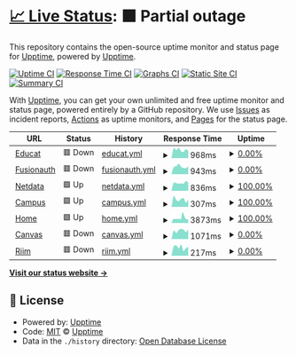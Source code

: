 # [📈 Live Status](https://upptime.eseade.edu.ar): <!--live status--> **🟧 Partial outage**

This repository contains the open-source uptime monitor and status page for [Upptime](https://upptime.js.org), powered by [Upptime](https://github.com/upptime/upptime).

[![Uptime CI](https://github.com/smeseade/upptime/workflows/Uptime%20CI/badge.svg)](https://github.com/smeseade/upptime/actions?query=workflow%3A%22Uptime+CI%22)
[![Response Time CI](https://github.com/smeseade/upptime/workflows/Response%20Time%20CI/badge.svg)](https://github.com/smeseade/upptime/actions?query=workflow%3A%22Response+Time+CI%22)
[![Graphs CI](https://github.com/smeseade/upptime/workflows/Graphs%20CI/badge.svg)](https://github.com/smeseade/upptime/actions?query=workflow%3A%22Graphs+CI%22)
[![Static Site CI](https://github.com/smeseade/upptime/workflows/Static%20Site%20CI/badge.svg)](https://github.com/smeseade/upptime/actions?query=workflow%3A%22Static+Site+CI%22)
[![Summary CI](https://github.com/smeseade/upptime/workflows/Summary%20CI/badge.svg)](https://github.com/smeseade/upptime/actions?query=workflow%3A%22Summary+CI%22)

With [Upptime](https://upptime.js.org), you can get your own unlimited and free uptime monitor and status page, powered entirely by a GitHub repository. We use [Issues](https://github.com/upptime/upptime/issues) as incident reports, [Actions](https://github.com/smeseade/upptime/actions) as uptime monitors, and [Pages](https://upptime.eseade.edu.ar) for the status page.

<!--start: status pages-->
<!-- This summary is generated by Upptime (https://github.com/upptime/upptime) -->
<!-- Do not edit this manually, your changes will be overwritten -->
<!-- prettier-ignore -->
| URL | Status | History | Response Time | Uptime |
| --- | ------ | ------- | ------------- | ------ |
| <img alt="" src="https://icons.duckduckgo.com/ip3/educat.eseade.edu.ar.ico" height="13"> [Educat](http://educat.eseade.edu.ar) | 🟥 Down | [educat.yml](https://github.com/smeseade/upptime/commits/HEAD/history/educat.yml) | <details><summary><img alt="Response time graph" src="./graphs/educat/response-time-week.png" height="20"> 968ms</summary><br><a href="https://upptime.eseade.edu.ar/history/educat"><img alt="Response time 7703" src="https://img.shields.io/endpoint?url=https%3A%2F%2Fraw.githubusercontent.com%2Fsmeseade%2Fupptime%2FHEAD%2Fapi%2Feducat%2Fresponse-time.json"></a><br><a href="https://upptime.eseade.edu.ar/history/educat"><img alt="24-hour response time 857" src="https://img.shields.io/endpoint?url=https%3A%2F%2Fraw.githubusercontent.com%2Fsmeseade%2Fupptime%2FHEAD%2Fapi%2Feducat%2Fresponse-time-day.json"></a><br><a href="https://upptime.eseade.edu.ar/history/educat"><img alt="7-day response time 968" src="https://img.shields.io/endpoint?url=https%3A%2F%2Fraw.githubusercontent.com%2Fsmeseade%2Fupptime%2FHEAD%2Fapi%2Feducat%2Fresponse-time-week.json"></a><br><a href="https://upptime.eseade.edu.ar/history/educat"><img alt="30-day response time 931" src="https://img.shields.io/endpoint?url=https%3A%2F%2Fraw.githubusercontent.com%2Fsmeseade%2Fupptime%2FHEAD%2Fapi%2Feducat%2Fresponse-time-month.json"></a><br><a href="https://upptime.eseade.edu.ar/history/educat"><img alt="1-year response time 10139" src="https://img.shields.io/endpoint?url=https%3A%2F%2Fraw.githubusercontent.com%2Fsmeseade%2Fupptime%2FHEAD%2Fapi%2Feducat%2Fresponse-time-year.json"></a></details> | <details><summary><a href="https://upptime.eseade.edu.ar/history/educat">0.00%</a></summary><a href="https://upptime.eseade.edu.ar/history/educat"><img alt="All-time uptime 54.99%" src="https://img.shields.io/endpoint?url=https%3A%2F%2Fraw.githubusercontent.com%2Fsmeseade%2Fupptime%2FHEAD%2Fapi%2Feducat%2Fuptime.json"></a><br><a href="https://upptime.eseade.edu.ar/history/educat"><img alt="24-hour uptime 0.00%" src="https://img.shields.io/endpoint?url=https%3A%2F%2Fraw.githubusercontent.com%2Fsmeseade%2Fupptime%2FHEAD%2Fapi%2Feducat%2Fuptime-day.json"></a><br><a href="https://upptime.eseade.edu.ar/history/educat"><img alt="7-day uptime 0.00%" src="https://img.shields.io/endpoint?url=https%3A%2F%2Fraw.githubusercontent.com%2Fsmeseade%2Fupptime%2FHEAD%2Fapi%2Feducat%2Fuptime-week.json"></a><br><a href="https://upptime.eseade.edu.ar/history/educat"><img alt="30-day uptime 1.38%" src="https://img.shields.io/endpoint?url=https%3A%2F%2Fraw.githubusercontent.com%2Fsmeseade%2Fupptime%2FHEAD%2Fapi%2Feducat%2Fuptime-month.json"></a><br><a href="https://upptime.eseade.edu.ar/history/educat"><img alt="1-year uptime 0.00%" src="https://img.shields.io/endpoint?url=https%3A%2F%2Fraw.githubusercontent.com%2Fsmeseade%2Fupptime%2FHEAD%2Fapi%2Feducat%2Fuptime-year.json"></a></details>
| <img alt="" src="https://icons.duckduckgo.com/ip3/fa.eseade.edu.ar.ico" height="13"> [Fusionauth](http://fa.eseade.edu.ar) | 🟥 Down | [fusionauth.yml](https://github.com/smeseade/upptime/commits/HEAD/history/fusionauth.yml) | <details><summary><img alt="Response time graph" src="./graphs/fusionauth/response-time-week.png" height="20"> 943ms</summary><br><a href="https://upptime.eseade.edu.ar/history/fusionauth"><img alt="Response time 7651" src="https://img.shields.io/endpoint?url=https%3A%2F%2Fraw.githubusercontent.com%2Fsmeseade%2Fupptime%2FHEAD%2Fapi%2Ffusionauth%2Fresponse-time.json"></a><br><a href="https://upptime.eseade.edu.ar/history/fusionauth"><img alt="24-hour response time 935" src="https://img.shields.io/endpoint?url=https%3A%2F%2Fraw.githubusercontent.com%2Fsmeseade%2Fupptime%2FHEAD%2Fapi%2Ffusionauth%2Fresponse-time-day.json"></a><br><a href="https://upptime.eseade.edu.ar/history/fusionauth"><img alt="7-day response time 943" src="https://img.shields.io/endpoint?url=https%3A%2F%2Fraw.githubusercontent.com%2Fsmeseade%2Fupptime%2FHEAD%2Fapi%2Ffusionauth%2Fresponse-time-week.json"></a><br><a href="https://upptime.eseade.edu.ar/history/fusionauth"><img alt="30-day response time 941" src="https://img.shields.io/endpoint?url=https%3A%2F%2Fraw.githubusercontent.com%2Fsmeseade%2Fupptime%2FHEAD%2Fapi%2Ffusionauth%2Fresponse-time-month.json"></a><br><a href="https://upptime.eseade.edu.ar/history/fusionauth"><img alt="1-year response time 10170" src="https://img.shields.io/endpoint?url=https%3A%2F%2Fraw.githubusercontent.com%2Fsmeseade%2Fupptime%2FHEAD%2Fapi%2Ffusionauth%2Fresponse-time-year.json"></a></details> | <details><summary><a href="https://upptime.eseade.edu.ar/history/fusionauth">0.00%</a></summary><a href="https://upptime.eseade.edu.ar/history/fusionauth"><img alt="All-time uptime 70.04%" src="https://img.shields.io/endpoint?url=https%3A%2F%2Fraw.githubusercontent.com%2Fsmeseade%2Fupptime%2FHEAD%2Fapi%2Ffusionauth%2Fuptime.json"></a><br><a href="https://upptime.eseade.edu.ar/history/fusionauth"><img alt="24-hour uptime 0.00%" src="https://img.shields.io/endpoint?url=https%3A%2F%2Fraw.githubusercontent.com%2Fsmeseade%2Fupptime%2FHEAD%2Fapi%2Ffusionauth%2Fuptime-day.json"></a><br><a href="https://upptime.eseade.edu.ar/history/fusionauth"><img alt="7-day uptime 0.00%" src="https://img.shields.io/endpoint?url=https%3A%2F%2Fraw.githubusercontent.com%2Fsmeseade%2Fupptime%2FHEAD%2Fapi%2Ffusionauth%2Fuptime-week.json"></a><br><a href="https://upptime.eseade.edu.ar/history/fusionauth"><img alt="30-day uptime 1.38%" src="https://img.shields.io/endpoint?url=https%3A%2F%2Fraw.githubusercontent.com%2Fsmeseade%2Fupptime%2FHEAD%2Fapi%2Ffusionauth%2Fuptime-month.json"></a><br><a href="https://upptime.eseade.edu.ar/history/fusionauth"><img alt="1-year uptime 26.55%" src="https://img.shields.io/endpoint?url=https%3A%2F%2Fraw.githubusercontent.com%2Fsmeseade%2Fupptime%2FHEAD%2Fapi%2Ffusionauth%2Fuptime-year.json"></a></details>
| <img alt="" src="https://icons.duckduckgo.com/ip3/netdata.eseade.edu.ar.ico" height="13"> [Netdata](https://netdata.eseade.edu.ar) | 🟩 Up | [netdata.yml](https://github.com/smeseade/upptime/commits/HEAD/history/netdata.yml) | <details><summary><img alt="Response time graph" src="./graphs/netdata/response-time-week.png" height="20"> 836ms</summary><br><a href="https://upptime.eseade.edu.ar/history/netdata"><img alt="Response time 7360" src="https://img.shields.io/endpoint?url=https%3A%2F%2Fraw.githubusercontent.com%2Fsmeseade%2Fupptime%2FHEAD%2Fapi%2Fnetdata%2Fresponse-time.json"></a><br><a href="https://upptime.eseade.edu.ar/history/netdata"><img alt="24-hour response time 823" src="https://img.shields.io/endpoint?url=https%3A%2F%2Fraw.githubusercontent.com%2Fsmeseade%2Fupptime%2FHEAD%2Fapi%2Fnetdata%2Fresponse-time-day.json"></a><br><a href="https://upptime.eseade.edu.ar/history/netdata"><img alt="7-day response time 836" src="https://img.shields.io/endpoint?url=https%3A%2F%2Fraw.githubusercontent.com%2Fsmeseade%2Fupptime%2FHEAD%2Fapi%2Fnetdata%2Fresponse-time-week.json"></a><br><a href="https://upptime.eseade.edu.ar/history/netdata"><img alt="30-day response time 908" src="https://img.shields.io/endpoint?url=https%3A%2F%2Fraw.githubusercontent.com%2Fsmeseade%2Fupptime%2FHEAD%2Fapi%2Fnetdata%2Fresponse-time-month.json"></a><br><a href="https://upptime.eseade.edu.ar/history/netdata"><img alt="1-year response time 9805" src="https://img.shields.io/endpoint?url=https%3A%2F%2Fraw.githubusercontent.com%2Fsmeseade%2Fupptime%2FHEAD%2Fapi%2Fnetdata%2Fresponse-time-year.json"></a></details> | <details><summary><a href="https://upptime.eseade.edu.ar/history/netdata">100.00%</a></summary><a href="https://upptime.eseade.edu.ar/history/netdata"><img alt="All-time uptime 75.67%" src="https://img.shields.io/endpoint?url=https%3A%2F%2Fraw.githubusercontent.com%2Fsmeseade%2Fupptime%2FHEAD%2Fapi%2Fnetdata%2Fuptime.json"></a><br><a href="https://upptime.eseade.edu.ar/history/netdata"><img alt="24-hour uptime 100.00%" src="https://img.shields.io/endpoint?url=https%3A%2F%2Fraw.githubusercontent.com%2Fsmeseade%2Fupptime%2FHEAD%2Fapi%2Fnetdata%2Fuptime-day.json"></a><br><a href="https://upptime.eseade.edu.ar/history/netdata"><img alt="7-day uptime 100.00%" src="https://img.shields.io/endpoint?url=https%3A%2F%2Fraw.githubusercontent.com%2Fsmeseade%2Fupptime%2FHEAD%2Fapi%2Fnetdata%2Fuptime-week.json"></a><br><a href="https://upptime.eseade.edu.ar/history/netdata"><img alt="30-day uptime 100.00%" src="https://img.shields.io/endpoint?url=https%3A%2F%2Fraw.githubusercontent.com%2Fsmeseade%2Fupptime%2FHEAD%2Fapi%2Fnetdata%2Fuptime-month.json"></a><br><a href="https://upptime.eseade.edu.ar/history/netdata"><img alt="1-year uptime 41.13%" src="https://img.shields.io/endpoint?url=https%3A%2F%2Fraw.githubusercontent.com%2Fsmeseade%2Fupptime%2FHEAD%2Fapi%2Fnetdata%2Fuptime-year.json"></a></details>
| <img alt="" src="https://icons.duckduckgo.com/ip3/app.eseade.edu.ar.ico" height="13"> [Campus](https://app.eseade.edu.ar) | 🟩 Up | [campus.yml](https://github.com/smeseade/upptime/commits/HEAD/history/campus.yml) | <details><summary><img alt="Response time graph" src="./graphs/campus/response-time-week.png" height="20"> 307ms</summary><br><a href="https://upptime.eseade.edu.ar/history/campus"><img alt="Response time 273" src="https://img.shields.io/endpoint?url=https%3A%2F%2Fraw.githubusercontent.com%2Fsmeseade%2Fupptime%2FHEAD%2Fapi%2Fcampus%2Fresponse-time.json"></a><br><a href="https://upptime.eseade.edu.ar/history/campus"><img alt="24-hour response time 329" src="https://img.shields.io/endpoint?url=https%3A%2F%2Fraw.githubusercontent.com%2Fsmeseade%2Fupptime%2FHEAD%2Fapi%2Fcampus%2Fresponse-time-day.json"></a><br><a href="https://upptime.eseade.edu.ar/history/campus"><img alt="7-day response time 307" src="https://img.shields.io/endpoint?url=https%3A%2F%2Fraw.githubusercontent.com%2Fsmeseade%2Fupptime%2FHEAD%2Fapi%2Fcampus%2Fresponse-time-week.json"></a><br><a href="https://upptime.eseade.edu.ar/history/campus"><img alt="30-day response time 252" src="https://img.shields.io/endpoint?url=https%3A%2F%2Fraw.githubusercontent.com%2Fsmeseade%2Fupptime%2FHEAD%2Fapi%2Fcampus%2Fresponse-time-month.json"></a><br><a href="https://upptime.eseade.edu.ar/history/campus"><img alt="1-year response time 281" src="https://img.shields.io/endpoint?url=https%3A%2F%2Fraw.githubusercontent.com%2Fsmeseade%2Fupptime%2FHEAD%2Fapi%2Fcampus%2Fresponse-time-year.json"></a></details> | <details><summary><a href="https://upptime.eseade.edu.ar/history/campus">100.00%</a></summary><a href="https://upptime.eseade.edu.ar/history/campus"><img alt="All-time uptime 99.99%" src="https://img.shields.io/endpoint?url=https%3A%2F%2Fraw.githubusercontent.com%2Fsmeseade%2Fupptime%2FHEAD%2Fapi%2Fcampus%2Fuptime.json"></a><br><a href="https://upptime.eseade.edu.ar/history/campus"><img alt="24-hour uptime 100.00%" src="https://img.shields.io/endpoint?url=https%3A%2F%2Fraw.githubusercontent.com%2Fsmeseade%2Fupptime%2FHEAD%2Fapi%2Fcampus%2Fuptime-day.json"></a><br><a href="https://upptime.eseade.edu.ar/history/campus"><img alt="7-day uptime 100.00%" src="https://img.shields.io/endpoint?url=https%3A%2F%2Fraw.githubusercontent.com%2Fsmeseade%2Fupptime%2FHEAD%2Fapi%2Fcampus%2Fuptime-week.json"></a><br><a href="https://upptime.eseade.edu.ar/history/campus"><img alt="30-day uptime 100.00%" src="https://img.shields.io/endpoint?url=https%3A%2F%2Fraw.githubusercontent.com%2Fsmeseade%2Fupptime%2FHEAD%2Fapi%2Fcampus%2Fuptime-month.json"></a><br><a href="https://upptime.eseade.edu.ar/history/campus"><img alt="1-year uptime 100.00%" src="https://img.shields.io/endpoint?url=https%3A%2F%2Fraw.githubusercontent.com%2Fsmeseade%2Fupptime%2FHEAD%2Fapi%2Fcampus%2Fuptime-year.json"></a></details>
| <img alt="" src="https://icons.duckduckgo.com/ip3/www.eseade.edu.ar.ico" height="13"> [Home](https://www.eseade.edu.ar) | 🟩 Up | [home.yml](https://github.com/smeseade/upptime/commits/HEAD/history/home.yml) | <details><summary><img alt="Response time graph" src="./graphs/home/response-time-week.png" height="20"> 3873ms</summary><br><a href="https://upptime.eseade.edu.ar/history/home"><img alt="Response time 4466" src="https://img.shields.io/endpoint?url=https%3A%2F%2Fraw.githubusercontent.com%2Fsmeseade%2Fupptime%2FHEAD%2Fapi%2Fhome%2Fresponse-time.json"></a><br><a href="https://upptime.eseade.edu.ar/history/home"><img alt="24-hour response time 3017" src="https://img.shields.io/endpoint?url=https%3A%2F%2Fraw.githubusercontent.com%2Fsmeseade%2Fupptime%2FHEAD%2Fapi%2Fhome%2Fresponse-time-day.json"></a><br><a href="https://upptime.eseade.edu.ar/history/home"><img alt="7-day response time 3873" src="https://img.shields.io/endpoint?url=https%3A%2F%2Fraw.githubusercontent.com%2Fsmeseade%2Fupptime%2FHEAD%2Fapi%2Fhome%2Fresponse-time-week.json"></a><br><a href="https://upptime.eseade.edu.ar/history/home"><img alt="30-day response time 3315" src="https://img.shields.io/endpoint?url=https%3A%2F%2Fraw.githubusercontent.com%2Fsmeseade%2Fupptime%2FHEAD%2Fapi%2Fhome%2Fresponse-time-month.json"></a><br><a href="https://upptime.eseade.edu.ar/history/home"><img alt="1-year response time 4534" src="https://img.shields.io/endpoint?url=https%3A%2F%2Fraw.githubusercontent.com%2Fsmeseade%2Fupptime%2FHEAD%2Fapi%2Fhome%2Fresponse-time-year.json"></a></details> | <details><summary><a href="https://upptime.eseade.edu.ar/history/home">100.00%</a></summary><a href="https://upptime.eseade.edu.ar/history/home"><img alt="All-time uptime 98.56%" src="https://img.shields.io/endpoint?url=https%3A%2F%2Fraw.githubusercontent.com%2Fsmeseade%2Fupptime%2FHEAD%2Fapi%2Fhome%2Fuptime.json"></a><br><a href="https://upptime.eseade.edu.ar/history/home"><img alt="24-hour uptime 100.00%" src="https://img.shields.io/endpoint?url=https%3A%2F%2Fraw.githubusercontent.com%2Fsmeseade%2Fupptime%2FHEAD%2Fapi%2Fhome%2Fuptime-day.json"></a><br><a href="https://upptime.eseade.edu.ar/history/home"><img alt="7-day uptime 100.00%" src="https://img.shields.io/endpoint?url=https%3A%2F%2Fraw.githubusercontent.com%2Fsmeseade%2Fupptime%2FHEAD%2Fapi%2Fhome%2Fuptime-week.json"></a><br><a href="https://upptime.eseade.edu.ar/history/home"><img alt="30-day uptime 100.00%" src="https://img.shields.io/endpoint?url=https%3A%2F%2Fraw.githubusercontent.com%2Fsmeseade%2Fupptime%2FHEAD%2Fapi%2Fhome%2Fuptime-month.json"></a><br><a href="https://upptime.eseade.edu.ar/history/home"><img alt="1-year uptime 98.34%" src="https://img.shields.io/endpoint?url=https%3A%2F%2Fraw.githubusercontent.com%2Fsmeseade%2Fupptime%2FHEAD%2Fapi%2Fhome%2Fuptime-year.json"></a></details>
| <img alt="" src="https://icons.duckduckgo.com/ip3/eseade.instructure.com.ico" height="13"> [Canvas](https://eseade.instructure.com) | 🟥 Down | [canvas.yml](https://github.com/smeseade/upptime/commits/HEAD/history/canvas.yml) | <details><summary><img alt="Response time graph" src="./graphs/canvas/response-time-week.png" height="20"> 1071ms</summary><br><a href="https://upptime.eseade.edu.ar/history/canvas"><img alt="Response time 11174" src="https://img.shields.io/endpoint?url=https%3A%2F%2Fraw.githubusercontent.com%2Fsmeseade%2Fupptime%2FHEAD%2Fapi%2Fcanvas%2Fresponse-time.json"></a><br><a href="https://upptime.eseade.edu.ar/history/canvas"><img alt="24-hour response time 1124" src="https://img.shields.io/endpoint?url=https%3A%2F%2Fraw.githubusercontent.com%2Fsmeseade%2Fupptime%2FHEAD%2Fapi%2Fcanvas%2Fresponse-time-day.json"></a><br><a href="https://upptime.eseade.edu.ar/history/canvas"><img alt="7-day response time 1071" src="https://img.shields.io/endpoint?url=https%3A%2F%2Fraw.githubusercontent.com%2Fsmeseade%2Fupptime%2FHEAD%2Fapi%2Fcanvas%2Fresponse-time-week.json"></a><br><a href="https://upptime.eseade.edu.ar/history/canvas"><img alt="30-day response time 1078" src="https://img.shields.io/endpoint?url=https%3A%2F%2Fraw.githubusercontent.com%2Fsmeseade%2Fupptime%2FHEAD%2Fapi%2Fcanvas%2Fresponse-time-month.json"></a><br><a href="https://upptime.eseade.edu.ar/history/canvas"><img alt="1-year response time 11174" src="https://img.shields.io/endpoint?url=https%3A%2F%2Fraw.githubusercontent.com%2Fsmeseade%2Fupptime%2FHEAD%2Fapi%2Fcanvas%2Fresponse-time-year.json"></a></details> | <details><summary><a href="https://upptime.eseade.edu.ar/history/canvas">0.00%</a></summary><a href="https://upptime.eseade.edu.ar/history/canvas"><img alt="All-time uptime 28.32%" src="https://img.shields.io/endpoint?url=https%3A%2F%2Fraw.githubusercontent.com%2Fsmeseade%2Fupptime%2FHEAD%2Fapi%2Fcanvas%2Fuptime.json"></a><br><a href="https://upptime.eseade.edu.ar/history/canvas"><img alt="24-hour uptime 0.00%" src="https://img.shields.io/endpoint?url=https%3A%2F%2Fraw.githubusercontent.com%2Fsmeseade%2Fupptime%2FHEAD%2Fapi%2Fcanvas%2Fuptime-day.json"></a><br><a href="https://upptime.eseade.edu.ar/history/canvas"><img alt="7-day uptime 0.00%" src="https://img.shields.io/endpoint?url=https%3A%2F%2Fraw.githubusercontent.com%2Fsmeseade%2Fupptime%2FHEAD%2Fapi%2Fcanvas%2Fuptime-week.json"></a><br><a href="https://upptime.eseade.edu.ar/history/canvas"><img alt="30-day uptime 1.38%" src="https://img.shields.io/endpoint?url=https%3A%2F%2Fraw.githubusercontent.com%2Fsmeseade%2Fupptime%2FHEAD%2Fapi%2Fcanvas%2Fuptime-month.json"></a><br><a href="https://upptime.eseade.edu.ar/history/canvas"><img alt="1-year uptime 16.18%" src="https://img.shields.io/endpoint?url=https%3A%2F%2Fraw.githubusercontent.com%2Fsmeseade%2Fupptime%2FHEAD%2Fapi%2Fcanvas%2Fuptime-year.json"></a></details>
| <img alt="" src="https://icons.duckduckgo.com/ip3/riim.instructure.com.ico" height="13"> [Riim](https://riim.instructure.com) | 🟥 Down | [riim.yml](https://github.com/smeseade/upptime/commits/HEAD/history/riim.yml) | <details><summary><img alt="Response time graph" src="./graphs/riim/response-time-week.png" height="20"> 217ms</summary><br><a href="https://upptime.eseade.edu.ar/history/riim"><img alt="Response time 216" src="https://img.shields.io/endpoint?url=https%3A%2F%2Fraw.githubusercontent.com%2Fsmeseade%2Fupptime%2FHEAD%2Fapi%2Friim%2Fresponse-time.json"></a><br><a href="https://upptime.eseade.edu.ar/history/riim"><img alt="24-hour response time 207" src="https://img.shields.io/endpoint?url=https%3A%2F%2Fraw.githubusercontent.com%2Fsmeseade%2Fupptime%2FHEAD%2Fapi%2Friim%2Fresponse-time-day.json"></a><br><a href="https://upptime.eseade.edu.ar/history/riim"><img alt="7-day response time 217" src="https://img.shields.io/endpoint?url=https%3A%2F%2Fraw.githubusercontent.com%2Fsmeseade%2Fupptime%2FHEAD%2Fapi%2Friim%2Fresponse-time-week.json"></a><br><a href="https://upptime.eseade.edu.ar/history/riim"><img alt="30-day response time 230" src="https://img.shields.io/endpoint?url=https%3A%2F%2Fraw.githubusercontent.com%2Fsmeseade%2Fupptime%2FHEAD%2Fapi%2Friim%2Fresponse-time-month.json"></a><br><a href="https://upptime.eseade.edu.ar/history/riim"><img alt="1-year response time 222" src="https://img.shields.io/endpoint?url=https%3A%2F%2Fraw.githubusercontent.com%2Fsmeseade%2Fupptime%2FHEAD%2Fapi%2Friim%2Fresponse-time-year.json"></a></details> | <details><summary><a href="https://upptime.eseade.edu.ar/history/riim">0.00%</a></summary><a href="https://upptime.eseade.edu.ar/history/riim"><img alt="All-time uptime 0.00%" src="https://img.shields.io/endpoint?url=https%3A%2F%2Fraw.githubusercontent.com%2Fsmeseade%2Fupptime%2FHEAD%2Fapi%2Friim%2Fuptime.json"></a><br><a href="https://upptime.eseade.edu.ar/history/riim"><img alt="24-hour uptime 0.00%" src="https://img.shields.io/endpoint?url=https%3A%2F%2Fraw.githubusercontent.com%2Fsmeseade%2Fupptime%2FHEAD%2Fapi%2Friim%2Fuptime-day.json"></a><br><a href="https://upptime.eseade.edu.ar/history/riim"><img alt="7-day uptime 0.00%" src="https://img.shields.io/endpoint?url=https%3A%2F%2Fraw.githubusercontent.com%2Fsmeseade%2Fupptime%2FHEAD%2Fapi%2Friim%2Fuptime-week.json"></a><br><a href="https://upptime.eseade.edu.ar/history/riim"><img alt="30-day uptime 1.38%" src="https://img.shields.io/endpoint?url=https%3A%2F%2Fraw.githubusercontent.com%2Fsmeseade%2Fupptime%2FHEAD%2Fapi%2Friim%2Fuptime-month.json"></a><br><a href="https://upptime.eseade.edu.ar/history/riim"><img alt="1-year uptime 0.00%" src="https://img.shields.io/endpoint?url=https%3A%2F%2Fraw.githubusercontent.com%2Fsmeseade%2Fupptime%2FHEAD%2Fapi%2Friim%2Fuptime-year.json"></a></details>

<!--end: status pages-->

[**Visit our status website →**](https://upptime.eseade.edu.ar)

## 📄 License

- Powered by: [Upptime](https://github.com/upptime/upptime)
- Code: [MIT](./LICENSE) © [Upptime](https://upptime.js.org)
- Data in the `./history` directory: [Open Database License](https://opendatacommons.org/licenses/odbl/1-0/)
